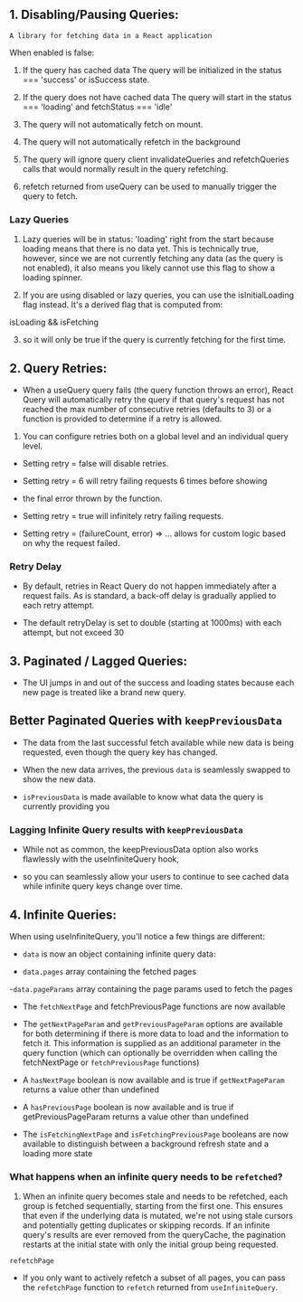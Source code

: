 ## 1. Disabling/Pausing Queries:

    A library for fetching data in a React application

When enabled is false:

1. If the query has cached data
   The query will be initialized in the status === 'success' or
   isSuccess state.

2. If the query does not have cached data
   The query will start in the status === 'loading' and fetchStatus === 'idle'

3. The query will not automatically fetch on mount.

4. The query will not automatically refetch in the background

5. The query will ignore query client invalidateQueries and refetchQueries calls that would normally result in the query refetching.

6. refetch returned from useQuery can be used to manually trigger the query to fetch.

### Lazy Queries

1. Lazy queries will be in status: 'loading' right from the start because loading means that there is no data yet. This is technically true, however, since we are not currently fetching any data (as the query is not enabled), it also means you likely cannot use this flag to show a loading spinner.

2. If you are using disabled or lazy queries, you can use the isInitialLoading flag instead. It's a derived flag that is computed from:

isLoading && isFetching

3. so it will only be true if the query is currently fetching for the first time.

## 2. Query Retries:

- When a useQuery query fails (the query function throws an error), React Query will automatically retry the query if that query's request has not reached the max number of consecutive retries (defaults to 3) or a function is provided to determine if a retry is allowed.

1. You can configure retries both on a global level and an individual query level.

- Setting retry = false will disable retries.

- Setting retry = 6 will retry failing requests 6 times before showing

- the final error thrown by the function.

- Setting retry = true will infinitely retry failing requests.

- Setting retry = (failureCount, error) => ... allows for custom logic based on why the request failed.

### Retry Delay

- By default, retries in React Query do not happen immediately after a request fails. As is standard, a back-off delay is gradually applied to each retry attempt.

- The default retryDelay is set to double (starting at 1000ms) with each attempt, but not exceed 30

## 3. Paginated / Lagged Queries:

- The UI jumps in and out of the success and loading states because each new page is treated like a brand new query.

## Better Paginated Queries with `keepPreviousData`

- The data from the last successful fetch available while new data is being requested, even though the query key has changed.

- When the new data arrives, the previous `data` is seamlessly swapped to show the new data.

- `isPreviousData` is made available to know what data the query is currently providing you

### Lagging Infinite Query results with `keepPreviousData`

- While not as common, the keepPreviousData option also works flawlessly with the useInfiniteQuery hook,

- so you can seamlessly allow your users to continue to see cached data while infinite query keys change over time.

## 4. Infinite Queries:

When using useInfiniteQuery, you'll notice a few things are different:

- `data` is now an object containing infinite query data:

- `data.pages` array containing the fetched pages

-`data.pageParams` array containing the page params used to fetch the pages

- The `fetchNextPage` and fetchPreviousPage functions are now available

- The `getNextPageParam` and `getPreviousPageParam` options are available for both determining if there is more data to load and the information to fetch it. This information is supplied as an additional parameter in the query function (which can optionally be overridden when calling the fetchNextPage or `fetchPreviousPage` functions)

- A `hasNextPage` boolean is now available and is true if `getNextPageParam` returns a value other than undefined

- A `hasPreviousPage` boolean is now available and is true if getPreviousPageParam returns a value other than undefined

- The `isFetchingNextPage` and `isFetchingPreviousPage` booleans are now available to distinguish between a background refresh state and a loading more state

### What happens when an infinite query needs to be `refetched`?

1. When an infinite query becomes stale and needs to be refetched, each group is fetched sequentially, starting from the first one. This ensures that even if the underlying data is mutated, we're not using stale cursors and potentially getting duplicates or skipping records. If an infinite query's results are ever removed from the queryCache, the pagination restarts at the initial state with only the initial group being requested.

`refetchPage`

- If you only want to actively refetch a subset of all pages, you can pass the `refetchPage` function to `refetch` returned from `useInfiniteQuery`.
